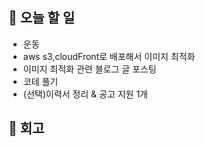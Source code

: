 ## 📑 오늘 할 일

- 운동
- aws s3,cloudFront로 배포해서 이미지 최적화
- 이미지 최적화 관련 블로그 글 포스팅
- 코테 풀기
- (선택)이력서 정리 & 공고 지원 1개

## 💬 회고
